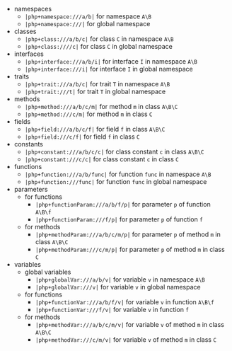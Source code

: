 * namespaces
    * `|php+namespace:///a/b|` for namespace `A\B`
    * `|php+namespace:///|` for global namespace
* classes
    * `|php+class:///a/b/c|` for class `C` in namespace `A\B`
    * `|php+class:////c|` for class `C` in global namespace
* interfaces
    * `|php+interface:///a/b/i|` for interface `I` in namespace `A\B`
    * `|php+interface:///i|` for interface `I` in global namespace
* traits
    * `|php+trait:///a/b/c|` for trait `T` in namespace `A\B`
    * `|php+trait:///t|` for trait `T` in global namespace
* methods
    * `|php+method:///a/b/c/m|` for method `m` in class `A\B\C`
    * `|php+method:///c/m|` for method `m` in class `C`
* fields
    * `|php+field:///a/b/c/f|` for field `f` in class `A\B\C`
    * `|php+field:///c/f|` for field `f` in class `C`
* constants
    * `|php+constant:///a/b/c/c|` for class constant `c` in class `A\B\C`
    * `|php+constant:///c/c|` for class constant `c` in class `C`
* functions
    * `|php+function:///a/b/func|` for function `func` in namespace `A\B`
    * `|php+function:///func|` for function `func` in global namespace
* parameters
    * for functions
        * `|php+functionParam:///a/b/f/p|` for parameter `p` of function `A\B\f`
        * `|php+functionParam:///f/p|` for parameter `p` of function `f`
    * for methods
        * `|php+methodParam:///a/b/c/m/p|` for parameter `p` of method `m` in class `A\B\C`
        * `|php+methodParam:///c/m/p|` for parameter `p` of method `m` in class `C`
* variables
    * global variables
        * `|php+globalVar:///a/b/v|` for variable `v` in namespace `A\B`
        * `|php+globalVar:///v|` for variable `v` in global namespace
    * for functions
        * `|php+functionVar:///a/b/f/v|` for variable `v` in function `A\B\f`
        * `|php+functionVar:///f/v|` for variable `v` in function `f`
    * for methods
        * `|php+methodVar:///a/b/c/m/v|` for variable `v` of method `m` in class `A\B\C`
        * `|php+methodVar:///c/m/v|` for variable `v` of method `m` in class `C`
